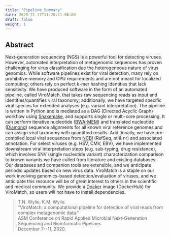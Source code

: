 ```yaml
---
title: "Pipeline Summary"
date: 2020-11-11T11:28:11-06:00
draft: false
weight: 1
---
```



## Abstract

Next-generation sequencing (NGS) is a powerful tool for detecting viruses. However, automated interpretation of metagenomic sequences has proven challenging for virus classification due the heterogeneous nature of virus genomics. While software pipelines exist for viral detection, many rely on prohibitive memory and CPU requirements and are not meant for localized computing; others rely on perfect _k_-mer hashing identities that lack sensitivity. We have produced software in the form of an automated pipeline, called ViroMatch, that takes raw sequencing reads as input and identifies/quantifies viral taxonomy; additionally, we have targeted specific viral species for extended analyses (e.g. variant interpretation). The pipeline is written in Python and is mediated as a DAG (Directed Acyclic Graph) workflow using [Snakemake](https://snakemake.readthedocs.io/en/stable/), and supports single or multi-core processing. It can perform iterative nucleotide ([BWA-MEM](http://bio-bwa.sourceforge.net/)) and translated nucleotide ([Diamond](http://www.diamondsearch.org/index.php)) sequence alignments for all known viral reference genomes and can assign viral taxonomy with quantified results. Additionally, we have pre-compiled local viral sequences from [NCBI](https://www.ncbi.nlm.nih.gov/) (RefSeq, nt & nr) and associated annotation. For select viruses (e.g. HSV, CMV, EBV), we have implemented downstream viral interpretation steps (e.g. sub-typing, drug resistance), which involves SNV (single nucleotide variant) characterization comparison to known variants we have culled from literature and existing databases. Our databases and companion tools are extensible, and we anticipate periodic updates based on new virus data. ViroMatch is a staple on our work involving genomics-based detection/evaluation of viruses, and we anticipate this resource will be of great interest to others in the scientific and medical community. We provide a [Docker](https://www.docker.com/) image (DockerHub) for ViroMatch, so users will not have to install dependencies.

>T.N. Wylie, K.M. Wylie.      
>"ViroMatch: a computational pipeline for detection of viral reads from complex metagenomic data."     
>ASM Conference on Rapid Applied Microbial Next-Generation Sequencing and Bioinformatic Pipelines     
>December 7--11, 2020.
